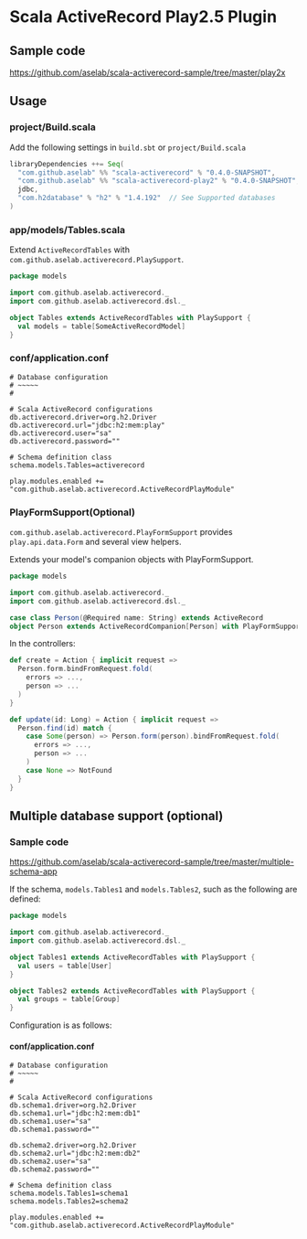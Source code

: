 # Scala ActiveRecord Play2.5 Plugin

## Sample code

https://github.com/aselab/scala-activerecord-sample/tree/master/play2x

## Usage

### project/Build.scala

Add the following settings in `build.sbt` or `project/Build.scala`

```scala
libraryDependencies ++= Seq(
  "com.github.aselab" %% "scala-activerecord" % "0.4.0-SNAPSHOT",
  "com.github.aselab" %% "scala-activerecord-play2" % "0.4.0-SNAPSHOT",
  jdbc,
  "com.h2database" % "h2" % "1.4.192"  // See Supported databases
)
```

### app/models/Tables.scala

Extend `ActiveRecordTables` with `com.github.aselab.activerecord.PlaySupport`.

```scala
package models

import com.github.aselab.activerecord._
import com.github.aselab.activerecord.dsl._

object Tables extends ActiveRecordTables with PlaySupport {
  val models = table[SomeActiveRecordModel]
}
```

### conf/application.conf

```
# Database configuration
# ~~~~~ 
#

# Scala ActiveRecord configurations
db.activerecord.driver=org.h2.Driver
db.activerecord.url="jdbc:h2:mem:play"
db.activerecord.user="sa"
db.activerecord.password=""

# Schema definition class
schema.models.Tables=activerecord

play.modules.enabled += "com.github.aselab.activerecord.ActiveRecordPlayModule"
```

### PlayFormSupport(Optional)

`com.github.aselab.activerecord.PlayFormSupport` provides `play.api.data.Form` and several view helpers.

Extends your model's companion objects with PlayFormSupport.

```scala
package models

import com.github.aselab.activerecord._
import com.github.aselab.activerecord.dsl._

case class Person(@Required name: String) extends ActiveRecord
object Person extends ActiveRecordCompanion[Person] with PlayFormSupport[Person]
```

In the controllers:

```scala
def create = Action { implicit request =>
  Person.form.bindFromRequest.fold(
    errors => ...,
    person => ...
  )
}

def update(id: Long) = Action { implicit request =>
  Person.find(id) match {
    case Some(person) => Person.form(person).bindFromRequest.fold(
      errors => ...,
      person => ...
    )
    case None => NotFound
  }
}
```

## Multiple database support (optional)

### Sample code

https://github.com/aselab/scala-activerecord-sample/tree/master/multiple-schema-app

If the schema, `models.Tables1` and `models.Tables2`, such as the following are defined:

```scala
package models

import com.github.aselab.activerecord._
import com.github.aselab.activerecord.dsl._

object Tables1 extends ActiveRecordTables with PlaySupport {
  val users = table[User]
}

object Tables2 extends ActiveRecordTables with PlaySupport {
  val groups = table[Group]
}
```

Configuration is as follows:

#### conf/application.conf

```
# Database configuration
# ~~~~~ 
#

# Scala ActiveRecord configurations
db.schema1.driver=org.h2.Driver
db.schema1.url="jdbc:h2:mem:db1"
db.schema1.user="sa"
db.schema1.password=""

db.schema2.driver=org.h2.Driver
db.schema2.url="jdbc:h2:mem:db2"
db.schema2.user="sa"
db.schema2.password=""

# Schema definition class
schema.models.Tables1=schema1
schema.models.Tables2=schema2

play.modules.enabled += "com.github.aselab.activerecord.ActiveRecordPlayModule"
```

